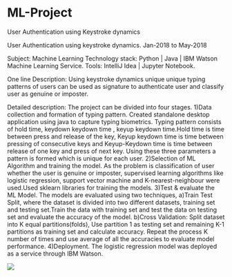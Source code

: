 # ML-Project
User Authentication using Keystroke dynamics


User Authentication using keystroke dynamics.
Jan-2018 to May-2018

Subject: Machine Learning
Technology stack: Python | Java | IBM Watson Machine Learning Service.
Tools: IntelliJ Idea | Jupyter Notebook.

One line Description: Using keystroke dynamics unique unique typing patterns of users can be used as signature to authenticate user and classify user as genuine or imposter. 

Detailed description: 
The project can be divided into four stages.
1)Data collection and formation of typing pattern.
Created standalone desktop application using java to capture typing biometrics. Typing pattern consists of hold time, keydown keydown time , keyup keydown time.Hold time is time between press and release of the key, Keyup keydown time is time between pressing of consecutive keys and Keyup-Keydown time is time between release of one key and press of next key. Using these three parameters a pattern is formed which is unique for each user. 
2)Selection of ML Algorithm and training the model.
As the problem is classification of user whether the user is genuine or imposter, supervised learning algorithms like logistic regression, support vector machine and K-nearest-neighbour were used.Used sklearn libraries for training the models.
3)Test & evaluate the ML Model.
 The models are evaluated using two techniques,
a)Train Test Split, where the dataset is divided into two different datasets, training set and testing set.Train the data with training set and test the data on testing set and evaluate the accuracy of the model.
b)Cross Validation: Split dataset into K equal partitions(folds), Use partition 1 as testing set and remaining K-1 partitions as training set and calculate accuracy. Repeat the process K number of times and use average of all the accuracies to evaluate model performance.
4)Deployment. 
 The logistic regression model was deployed as a service through IBM Watson.

<img src = http://g.recordit.co/B6qfWgeBup.gif >
